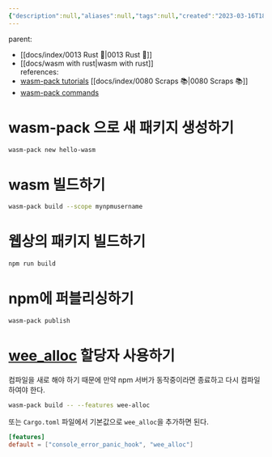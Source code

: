 ```yaml
---
{"description":null,"aliases":null,"tags":null,"created":"2023-03-16T18:40:57","updated":"2023-07-15T21:33:03","title":"wasm-pack 사용하기","dg-publish":true,"permalink":"/docs/wasm-pack 사용하기/","dgPassFrontmatter":true}
---
```


parent:
- [[docs/index/0013 Rust 🦀\|0013 Rust 🦀]]
- [[docs/wasm with rust\|wasm with rust]]  
references:
- [wasm-pack tutorials](https://rustwasm.github.io/docs/wasm-pack/introduction.html) [[docs/index/0080 Scraps 📚\|0080 Scraps 📚]]
- [wasm-pack commands](https://rustwasm.github.io/docs/wasm-pack/commands/index.html) 

# wasm-pack 으로 새 패키지 생성하기

```sh
wasm-pack new hello-wasm
```

# wasm 빌드하기

```sh
wasm-pack build --scope mynpmusername
```

# 웹상의 패키지 빌드하기

```sh
npm run build
```

# npm에 퍼블리싱하기

```sh
wasm-pack publish
```

# [wee_alloc](https://rustwasm.github.io/docs/wasm-pack/tutorials/npm-browser-packages/template-deep-dive/wee_alloc.html#wee_alloc) 할당자 사용하기

컴파일을 새로 해야 하기 때문에 만약 npm 서버가 동작중이라면 종료하고 다시 컴파일 하여야 한다.

```sh
wasm-pack build -- --features wee-alloc
```

또는 `Cargo.toml` 파일에서 기본값으로 `wee_alloc`을 추가하면 된다.

```toml
[features]
default = ["console_error_panic_hook", "wee_alloc"]
```
